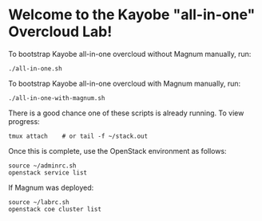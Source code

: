 
Welcome to the Kayobe "all-in-one" Overcloud Lab!
=================================================

To bootstrap Kayobe all-in-one overcloud without Magnum manually, run:

    ./all-in-one.sh

To bootstrap Kayobe all-in-one overcloud with Magnum manually, run:

    ./all-in-one-with-magnum.sh

There is a good chance one of these scripts is already running. To view progress:

    tmux attach    # or tail -f ~/stack.out

Once this is complete, use the OpenStack environment as follows:

    source ~/adminrc.sh
    openstack service list

If Magnum was deployed:

    source ~/labrc.sh
    openstack coe cluster list

